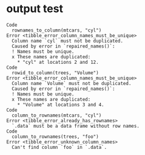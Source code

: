 # output test

    Code
      rownames_to_column(mtcars, "cyl")
    Error <tibble_error_column_names_must_be_unique>
      Column name `cyl` must not be duplicated.
      Caused by error in `repaired_names()`:
      ! Names must be unique.
      x These names are duplicated:
        * "cyl" at locations 2 and 12.
    Code
      rowid_to_column(trees, "Volume")
    Error <tibble_error_column_names_must_be_unique>
      Column name `Volume` must not be duplicated.
      Caused by error in `repaired_names()`:
      ! Names must be unique.
      x These names are duplicated:
        * "Volume" at locations 3 and 4.
    Code
      column_to_rownames(mtcars, "cyl")
    Error <tibble_error_already_has_rownames>
      `.data` must be a data frame without row names.
    Code
      column_to_rownames(trees, "foo")
    Error <tibble_error_unknown_column_names>
      Can't find column `foo` in `.data`.

